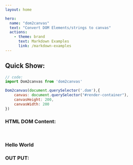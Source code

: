 ```yaml
---
layout: home

hero:
  name: "dom2canvas"
  text: "Convert DOM Elements/strings to canvas"
  actions:
    - theme: brand
      text: Markdown Examples
      link: /markdown-examples
---
```


## Quick Show: 

```js
// code: 
import Dom2canvas from 'dom2canvas'

Dom2canvas(document.querySelector('.dom'),{
    canvas: document.querySelector("#render-container"),
    canvasHeight: 200,
    canvasWidth: 200
})

```
### HTML DOM Content: 
<br />
<div class="dom">
  <h3>Hello World</h3>
</div>


### OUT PUT: 

<canvas id="render-container"></canvas>


<script setup>
import { onMounted } from 'vue'
import Dom2canvas from 'dom2canvas'

onMounted(()=>{
  Dom2canvas(document.querySelector('.dom'),{
      canvas: document.querySelector("#render-container"),
      canvasHeight: 200,
      canvasWidth: 200
  })

  const container = document.querySelector('.VPHomeHero .container')
  const canvas = Dom2canvas(container.querySelector('.main'),{
      canvasHeight: 300,
      canvasWidth: 500
  })

  console.log(canvas)

})
</script>